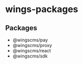 # wings-packages


## Packages

- @wingscms/pay
- @wingscms/proxy
- @wingscms/react
- @wingscms/sdk
